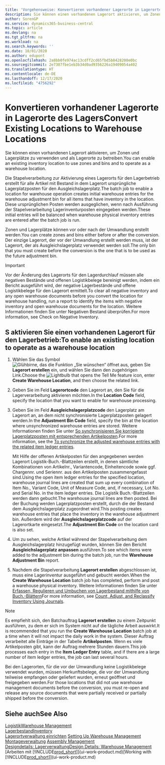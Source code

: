 ```yaml
---
title: 'Vorgehensweise: Konvertieren vorhandener Lagerorte in Lagerorte des Lagers | Microsoft Docs'
description: Sie können einen vorhandenen Lagerort aktivieren, um Zonen und Lagerplätze zu verwenden und als Lagerorte zu betreiben.
author: SorenGP
ms.service: dynamics365-business-central
ms.topic: article
ms.devlang: na
ms.tgt_pltfrm: na
ms.workload: na
ms.search.keywords: ''
ms.date: 10/01/2020
ms.author: edupont
ms.openlocfilehash: 2a8bb0fe974ac13cdff2cd65fbd5b8428208e0bc
ms.sourcegitcommit: 2e7307fbe1eb3b34d0ad9356226a19409054a402
ms.translationtype: HT
ms.contentlocale: de-DE
ms.lasthandoff: 12/17/2020
ms.locfileid: "4756292"
---
```

# <a name="convert-existing-locations-to-warehouse-locations"></a><span data-ttu-id="2599b-103">Konvertieren vorhandener Lagerorte in Lagerorte des Lagers</span><span class="sxs-lookup"><span data-stu-id="2599b-103">Convert Existing Locations to Warehouse Locations</span></span>
<span data-ttu-id="2599b-104">Sie können einen vorhandenen Lagerort aktivieren, um Zonen und Lagerplätze zu verwenden und als Lagerorte zu betreiben.</span><span class="sxs-lookup"><span data-stu-id="2599b-104">You can enable an existing inventory location to use zones and bins and to operate as a warehouse location.</span></span>  

<span data-ttu-id="2599b-105">Die Stapelverarbeitung zur Aktivierung eines Lagerorts für den Lagerbetrieb erstellt für alle Artikel mit Bestand in dem Lagerort ursprüngliche Lagerplatzposten für den Ausgleichslagerplatz.</span><span class="sxs-lookup"><span data-stu-id="2599b-105">The batch job to enable a location for warehouse operation creates initial warehouse entries for the warehouse adjustment bin for all items that have inventory in the location.</span></span> <span data-ttu-id="2599b-106">Diese ursprünglichen Posten werden ausgeglichen, wenn nach Ausführung der Stapelverarbeitung Lagerinventurposten eingegeben werden.</span><span class="sxs-lookup"><span data-stu-id="2599b-106">These initial entries will be balanced when warehouse physical inventory entries are entered after the batch job is run.</span></span>  

<span data-ttu-id="2599b-107">Zonen und Lagerplätze können vor oder nach der Umwandlung erstellt werden.</span><span class="sxs-lookup"><span data-stu-id="2599b-107">You can create zones and bins either before or after the conversion.</span></span> <span data-ttu-id="2599b-108">Der einzige Lagerort, der vor der Umwandlung erstellt werden muss, ist der Lagerort, der als Ausgleichslagerplatz verwendet werden soll.</span><span class="sxs-lookup"><span data-stu-id="2599b-108">The only bin that you must create before the conversion is the one that is to be used as the future adjustment bin.</span></span>  

> [!IMPORTANT]  
>  <span data-ttu-id="2599b-109">Vor der Änderung des Lagerorts für den Lagerdurchlauf müssen alle negativen Bestände und offenen Logistikbelege bereinigt werden, indem ein Bericht ausgeführt wird, der negative Lagerbestände und offene Logistikbelege für den Lagerort ermittelt.</span><span class="sxs-lookup"><span data-stu-id="2599b-109">To clear all negative inventory and any open warehouse documents before you convert the location for warehouse handling, run a report to identify the items with negative inventory and open warehouse documents for the location.</span></span> <span data-ttu-id="2599b-110">Weitere Informationen finden Sie unter Negativen Bestand überprüfen.</span><span class="sxs-lookup"><span data-stu-id="2599b-110">For more information, see Check on Negative Inventory.</span></span>  

## <a name="to-enable-an-existing-location-to-operate-as-a-warehouse-location"></a><span data-ttu-id="2599b-111">S aktivieren Sie einen vorhandenen Lagerort für den Lagerbetrieb:</span><span class="sxs-lookup"><span data-stu-id="2599b-111">To enable an existing location to operate as a warehouse location</span></span>  
1.  <span data-ttu-id="2599b-112">Wählen Sie das Symbol ![Glühbirne, das die Funktion „Sie wünschen“ öffnet](media/ui-search/search_small.png "Was möchten Sie tun?") aus, geben Sie **Lagerort erstellen** ein, und wählen Sie dann den zugehörigen Link.</span><span class="sxs-lookup"><span data-stu-id="2599b-112">Choose the ![Lightbulb that opens the Tell Me feature](media/ui-search/search_small.png "Tell me what you want to do") icon, enter **Create Warehouse Location**, and then choose the related link.</span></span>  
2.  <span data-ttu-id="2599b-113">Geben Sie im Feld **Lagerortcode** den Lagerort an, den Sie für die Lagerverarbeitung aktivieren möchten.</span><span class="sxs-lookup"><span data-stu-id="2599b-113">In the **Location Code** field, specify the location that you want to enable for warehouse processing.</span></span>  
3.  <span data-ttu-id="2599b-114">Geben Sie im Feld **Ausgleichslagerplatzcode** den Lagerplatz am Lagerort an, an dem nicht synchronisierte Lagerplatzposten gelagert werden.</span><span class="sxs-lookup"><span data-stu-id="2599b-114">In the **Adjustment Bin Code** field, specify the bin at the location where unsynchronized warehouse entries are stored.</span></span> <span data-ttu-id="2599b-115">Weitere Informationen finden Sie unter [So synchronisieren Sie korrigierte Lagerplatzposten mit entsprechenden Artikelposten](inventory-how-count-adjust-reclassify.md#to-synchronize-the-adjusted-warehouse-entries-with-the-related-item-ledger-entries).</span><span class="sxs-lookup"><span data-stu-id="2599b-115">For more information, see the [To synchronize the adjusted warehouse entries with the related item ledger entries](inventory-how-count-adjust-reclassify.md#to-synchronize-the-adjusted-warehouse-entries-with-the-related-item-ledger-entries).</span></span>  

    <span data-ttu-id="2599b-116">Mit Hilfe der offenen Artikelposten für den angegebenen werden Lagerort Logistik-Buch.-Blattzeilen erstellt, in denen sämtliche Kombinationen von Artikelnr., Variantencode, Einheitencode sowie ggf. Chargennr. und Seriennr. aus den Artikelposten zusammengefasst sind.</span><span class="sxs-lookup"><span data-stu-id="2599b-116">Using the open item ledger entries for the specified location, warehouse journal lines are created that sum up every combination of Item No., Variant Code, Unit of Measure Code, and, if necessary, Lot No. and Serial No. in the item ledger entries.</span></span> <span data-ttu-id="2599b-117">Die Logistik Buch.-Blattzeilen werden dann gebucht.</span><span class="sxs-lookup"><span data-stu-id="2599b-117">The warehouse journal lines are then posted.</span></span> <span data-ttu-id="2599b-118">Bei der Buchung werden Lagerplatzposten erstellt, durch die der Bestand dem Ausgleichslagerplatz zugeordnet wird.</span><span class="sxs-lookup"><span data-stu-id="2599b-118">This posting creates warehouse entries that place the inventory in the warehouse adjustment bin.</span></span> <span data-ttu-id="2599b-119">Außerdem wird der **Ausgleichslagerplatzcode** auf der Lagerortkarte eingesetzt.</span><span class="sxs-lookup"><span data-stu-id="2599b-119">The **Adjustment Bin Code** on the location card is also set.</span></span>  

4.  <span data-ttu-id="2599b-120">Um zu sehen, welche Artikel während der Stapelverarbeitung dem Ausgleichslagerplatz hinzugefügt wurden, können Sie den Bericht **Ausgleichslagerplatz anpassen** ausführen.</span><span class="sxs-lookup"><span data-stu-id="2599b-120">To see which items were added to the adjustment bin during the batch job, run the **Warehouse Adjustment Bin** report.</span></span>  
5.  <span data-ttu-id="2599b-121">Nachdem die Stapelverarbeitung **Lagerort erstellen** abgeschlossen ist, muss eine Lagerinventur ausgeführt und gebucht werden.</span><span class="sxs-lookup"><span data-stu-id="2599b-121">When the **Create Warehouse Location** batch job has completed, perform and post a warehouse physical inventory.</span></span> <span data-ttu-id="2599b-122">Weitere Informationen finden Sie unter [Erfassen, Regulieren und Umbuchen von Lagerbestand mithilfe von Buch.-Blättern](inventory-how-count-adjust-reclassify.md)</span><span class="sxs-lookup"><span data-stu-id="2599b-122">For more information, see [Count, Adjust, and Reclassify Inventory Using Journals](inventory-how-count-adjust-reclassify.md).</span></span>  

> [!NOTE]  
>  <span data-ttu-id="2599b-123">Es empfiehlt sich, den Batchauftrag **Lagerort erstellen** zu einem Zeitpunkt ausführen, zu dem er sich im System nicht auf die tägliche Arbeit auswirkt.</span><span class="sxs-lookup"><span data-stu-id="2599b-123">It is recommended that you run the **Create Warehouse Location** batch job at a time when it will not impact the daily work in the system.</span></span> <span data-ttu-id="2599b-124">Dieser Auftrag verarbeitet alle Einträge in der Tabelle **Artikelposten**. Wenn es viele Artikelposten gibt, kann der Auftrag mehrere Stunden dauern.</span><span class="sxs-lookup"><span data-stu-id="2599b-124">This job processes each entry in the **Item Ledger Entry** table, and if there are a large number of item ledger entries, the job can last several hours.</span></span>  

 <span data-ttu-id="2599b-125">Bei den Lagerorten, für die vor der Umwandlung keine Logistikbelege verwendet wurden, müssen Herkunftsbelege, die vor der Umwandlung teilweise empfangen oder geliefert wurden, erneut geöffnet und freigegeben werden.</span><span class="sxs-lookup"><span data-stu-id="2599b-125">For those locations that did not use warehouse management documents before the conversion, you must re-open and release any source documents that were partially received or partially shipped before the conversion.</span></span>  

## <a name="see-also"></a><span data-ttu-id="2599b-126">Siehe auch</span><span class="sxs-lookup"><span data-stu-id="2599b-126">See Also</span></span>  
[<span data-ttu-id="2599b-127">Logistik</span><span class="sxs-lookup"><span data-stu-id="2599b-127">Warehouse Management</span></span>](warehouse-manage-warehouse.md)  
[<span data-ttu-id="2599b-128">Lagerbestand</span><span class="sxs-lookup"><span data-stu-id="2599b-128">Inventory</span></span>](inventory-manage-inventory.md)  
<span data-ttu-id="2599b-129">[Lagerortverwaltung einrichten](warehouse-setup-warehouse.md)   </span><span class="sxs-lookup"><span data-stu-id="2599b-129">[Setting Up Warehouse Management](warehouse-setup-warehouse.md)   </span></span>  
<span data-ttu-id="2599b-130">[Montageverwaltung](assembly-assemble-items.md)  </span><span class="sxs-lookup"><span data-stu-id="2599b-130">[Assembly Management](assembly-assemble-items.md)  </span></span>  
[<span data-ttu-id="2599b-131">Designdetails: Lagerverwaltung</span><span class="sxs-lookup"><span data-stu-id="2599b-131">Design Details: Warehouse Management</span></span>](design-details-warehouse-management.md)  
<span data-ttu-id="2599b-132">[Arbeiten mit [!INCLUDE[prod_short](includes/prod_short.md)]](ui-work-product.md)</span><span class="sxs-lookup"><span data-stu-id="2599b-132">[Working with [!INCLUDE[prod_short](includes/prod_short.md)]](ui-work-product.md)</span></span>
